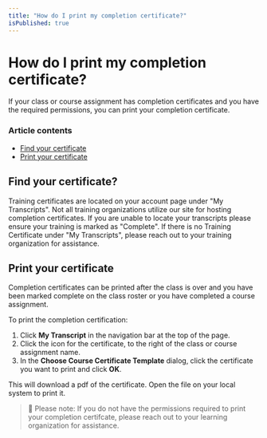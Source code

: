```yaml
---
title: "How do I print my completion certificate?"
isPublished: true
---
```


# How do I print my completion certificate?

If your class or course assignment has completion certificates and you have the required permissions, you can print your completion certificate.

### Article contents
* [Find your certificate](#find-your-certificate)
* [Print your certificate](#print-your-certificate)

## Find your certificate?

Training certificates are located on your account page under "My Transcripts". Not all training organizations utilize our site for hosting completion certificates. If you are unable to locate your transcripts please ensure your training is marked as "Complete". If there is no Training Certificate under "My Transcripts", please reach out to your training organization for assistance. 


## Print your certificate
Completion certificates can be printed after the class is over and you have been marked complete on the class roster or you have completed a course assignment. 

To print the completion certification: 

1. Click **My Transcript** in the navigation bar at the top of the page.  
1. Click the icon for the certificate, to the right of the class or course assignment name.
1. In the **Choose Course Certificate Template** dialog, click the certificate you want to print and click **OK**. 

This will download a pdf of the certificate. Open the file on your local system to print it.

> :small_blue_diamond: Please note:  If you do not have the permissions required to print your completion certifcate, please reach out to your learning organization for assistance.

